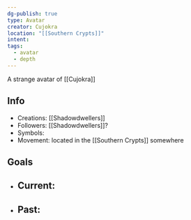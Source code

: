```yaml
---
dg-publish: true
type: Avatar
creator: Cujokra
location: "[[Southern Crypts]]"
intent: 
tags:
  - avatar
  - depth
---
```

A strange avatar of [[Cujokra]] 
## Info
- Creations: [[Shadowdwellers]]
- Followers: [[Shadowdwellers]]?
- Symbols: 
- Movement: located in the [[Southern Crypts]] somewhere

## Goals
- Current:
	- 
- Past:
	- 